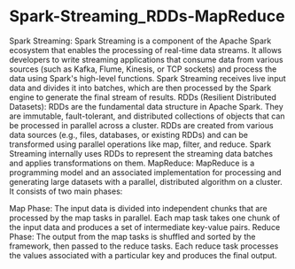# Spark-Streaming_RDDs-MapReduce
Spark Streaming:
Spark Streaming is a component of the Apache Spark ecosystem that enables the processing of real-time data streams. It allows developers to write streaming applications that consume data from various sources (such as Kafka, Flume, Kinesis, or TCP sockets) and process the data using Spark's high-level functions. Spark Streaming receives live input data and divides it into batches, which are then processed by the Spark engine to generate the final stream of results.
RDDs (Resilient Distributed Datasets):
RDDs are the fundamental data structure in Apache Spark. They are immutable, fault-tolerant, and distributed collections of objects that can be processed in parallel across a cluster. RDDs are created from various data sources (e.g., files, databases, or existing RDDs) and can be transformed using parallel operations like map, filter, and reduce. Spark Streaming internally uses RDDs to represent the streaming data batches and applies transformations on them.
MapReduce:
MapReduce is a programming model and an associated implementation for processing and generating large datasets with a parallel, distributed algorithm on a cluster. It consists of two main phases:

Map Phase: The input data is divided into independent chunks that are processed by the map tasks in parallel. Each map task takes one chunk of the input data and produces a set of intermediate key-value pairs.
Reduce Phase: The output from the map tasks is shuffled and sorted by the framework, then passed to the reduce tasks. Each reduce task processes the values associated with a particular key and produces the final output.
